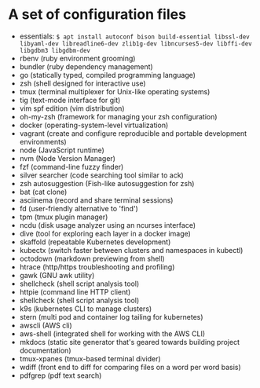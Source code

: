# A set of configuration files

- essentials: `$ apt install autoconf bison build-essential libssl-dev libyaml-dev libreadline6-dev zlib1g-dev libncurses5-dev libffi-dev libgdbm3 libgdbm-dev`
- rbenv (ruby environment grooming)
- bundler (ruby dependency management)
- go (statically typed, compiled programming language)
- zsh (shell designed for interactive use)
- tmux (terminal multiplexer for Unix-like operating systems)
- tig (text-mode interface for git)
- vim spf edition (vim distribution)
- oh-my-zsh (framework for managing your zsh configuration)
- docker (operating-system-level virtualization)
- vagrant (create and configure reproducible and portable development environments)
- node (JavaScript runtime)
- nvm (Node Version Manager)
- fzf (command-line fuzzy finder)
- silver searcher (code searching tool similar to ack)
- zsh autosuggestion (Fish-like autosuggestion for zsh)
- bat (cat clone)
- asciinema (record and share terminal sessions)
- fd (user-friendly  alternative to 'find')
- tpm (tmux plugin manager)
- ncdu (disk usage analyzer using an ncurses interface)
- dive (tool for exploring each layer in a docker image)
- skaffold (repeatable Kubernetes development)
- kubectx (switch faster between clusters and namespaces in kubectl)
- octodown (markdown previewing from shell)
- htrace (http/https troubleshooting and profiling)
- gawk (GNU awk utility)
- shellcheck (shell script analysis tool)
- httpie (command line HTTP client)
- shellcheck (shell script analysis tool)
- k9s (kubernetes CLI to manage clusters)
- stern (multi pod and container log tailing for kubernetes)
- awscli (AWS cli)
- aws-shell (integrated shell for working with the AWS CLI)
- mkdocs (static site generator that's geared towards building project documentation)
- tmux-xpanes (tmux-based terminal divider)
- wdiff (front end to diff for comparing files on a word per word basis)
- pdfgrep (pdf text search)
